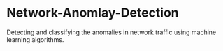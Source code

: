 # Network-Anomlay-Detection
Detecting and classifying the anomalies in network traffic using machine learning algorithms.
